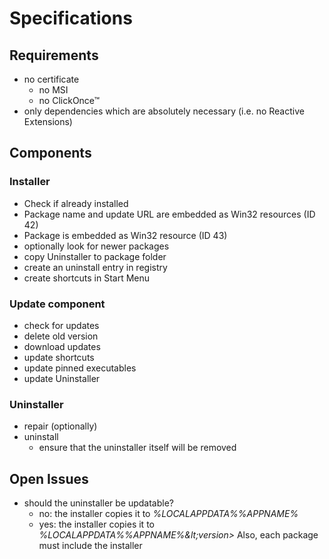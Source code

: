 # Specifications

## Requirements
- no certificate
  - no MSI
  - no ClickOnce&trade;
- only dependencies which are absolutely necessary (i.e. no Reactive Extensions)

## Components 

### Installer

- Check if already installed
- Package name and update URL are embedded as Win32 resources (ID 42)
- Package is embedded as Win32 resource (ID 43)
- optionally look for newer packages
- copy Uninstaller to package folder
- create an uninstall entry in registry
- create shortcuts in Start Menu

### Update component 

- check for updates
- delete old version
- download updates
- update shortcuts
- update pinned executables
- update Uninstaller

### Uninstaller

- repair (optionally)
- uninstall
  - ensure that the uninstaller itself will be removed
  


  
## Open Issues

- should the uninstaller be updatable?
  - no: the installer copies it to _%LOCALAPPDATA%\%APPNAME%_
  - yes: the installer copies it to _%LOCALAPPDATA%\%APPNAME%\&lt;version&gt;_
  Also, each package must include the installer